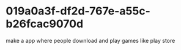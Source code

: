 # 019a0a3f-df2d-767e-a55c-b26fcac9070d
make a app where people download and play games like play store
